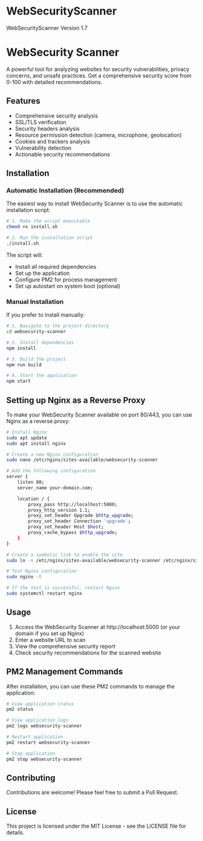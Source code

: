# WebSecurityScanner
WebSecurityScanner Version 1.7
# WebSecurity Scanner

A powerful tool for analyzing websites for security vulnerabilities, privacy concerns, and unsafe practices. Get a comprehensive security score from 0-100 with detailed recommendations.

## Features

- Comprehensive security analysis
- SSL/TLS verification
- Security headers analysis
- Resource permission detection (camera, microphone, geolocation)
- Cookies and trackers analysis
- Vulnerability detection
- Actionable security recommendations

## Installation

### Automatic Installation (Recommended)

The easiest way to install WebSecurity Scanner is to use the automatic installation script:

```bash
# 1. Make the script executable
chmod +x install.sh

# 2. Run the installation script
./install.sh
```

The script will:
- Install all required dependencies
- Set up the application
- Configure PM2 for process management
- Set up autostart on system boot (optional)

### Manual Installation

If you prefer to install manually:

```bash
# 1. Navigate to the project directory
cd websecurity-scanner

# 2. Install dependencies
npm install

# 3. Build the project
npm run build

# 4. Start the application
npm start
```

## Setting up Nginx as a Reverse Proxy

To make your WebSecurity Scanner available on port 80/443, you can use Nginx as a reverse proxy:

```bash
# Install Nginx
sudo apt update
sudo apt install nginx

# Create a new Nginx configuration
sudo nano /etc/nginx/sites-available/websecurity-scanner

# Add the following configuration
server {
    listen 80;
    server_name your-domain.com;

    location / {
        proxy_pass http://localhost:5000;
        proxy_http_version 1.1;
        proxy_set_header Upgrade $http_upgrade;
        proxy_set_header Connection 'upgrade';
        proxy_set_header Host $host;
        proxy_cache_bypass $http_upgrade;
    }
}

# Create a symbolic link to enable the site
sudo ln -s /etc/nginx/sites-available/websecurity-scanner /etc/nginx/sites-enabled/

# Test Nginx configuration
sudo nginx -t

# If the test is successful, restart Nginx
sudo systemctl restart nginx
```

## Usage

1. Access the WebSecurity Scanner at http://localhost:5000 (or your domain if you set up Nginx)
2. Enter a website URL to scan
3. View the comprehensive security report
4. Check security recommendations for the scanned website

## PM2 Management Commands

After installation, you can use these PM2 commands to manage the application:

```bash
# View application status
pm2 status

# View application logs
pm2 logs websecurity-scanner

# Restart application
pm2 restart websecurity-scanner

# Stop application
pm2 stop websecurity-scanner
```

## Contributing

Contributions are welcome! Please feel free to submit a Pull Request.

## License

This project is licensed under the MIT License - see the LICENSE file for details.

